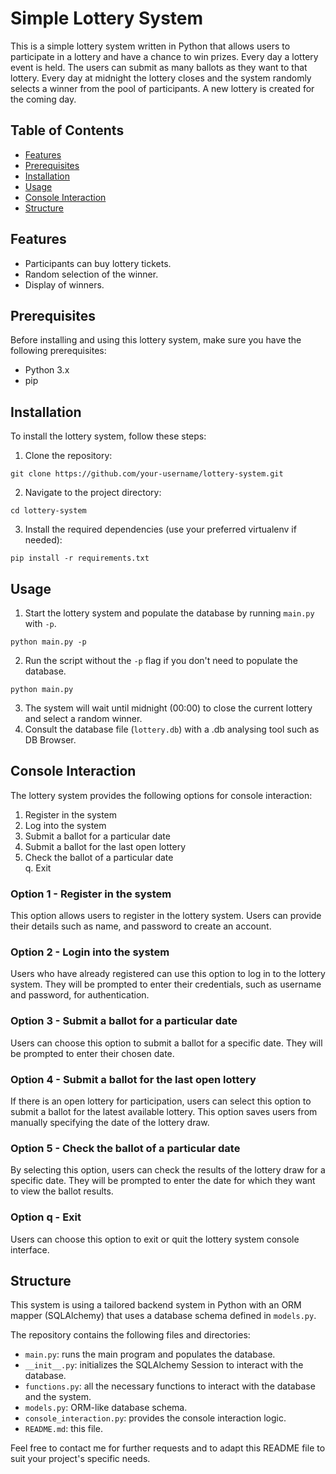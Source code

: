 # Simple Lottery System

This is a simple lottery system written in Python that allows users to participate in a lottery and have a chance to win prizes. Every day a lottery event is held. The users can submit as many ballots as they want to that lottery. Every day at midnight the lottery closes and the system randomly selects a winner from the pool of participants. A new lottery is created for the coming day.

## Table of Contents

- [Features](#features)
- [Prerequisites](#prerequisites)
- [Installation](#installation)
- [Usage](#usage)
- [Console Interaction](#console-interaction)
- [Structure](#structure)

## Features

- Participants can buy lottery tickets.
- Random selection of the winner.
- Display of winners.

## Prerequisites

Before installing and using this lottery system, make sure you have the following prerequisites:

- Python 3.x
- pip

## Installation

To install the lottery system, follow these steps:

1. Clone the repository:
```
git clone https://github.com/your-username/lottery-system.git
```
2. Navigate to the project directory:
```
cd lottery-system
```
3. Install the required dependencies (use your preferred virtualenv if needed):
```
pip install -r requirements.txt
```

## Usage

1. Start the lottery system and populate the database by running ```main.py``` with ```-p```.
```
python main.py -p
```
2. Run the script without the ```-p``` flag if you don't need to populate the database.
```
python main.py
```
3. The system will wait until midnight (00:00) to close the current lottery and select a random winner.
4. Consult the database file (```lottery.db```) with a .db analysing tool such as DB Browser.

## Console Interaction

The lottery system provides the following options for console interaction:

1. Register in the system
2. Log into the system
3. Submit a ballot for a particular date
4. Submit a ballot for the last open lottery
5. Check the ballot of a particular date  
q. Exit

### Option 1 - Register in the system

This option allows users to register in the lottery system. Users can provide their details such as name, and password to create an account.

### Option 2 - Login into the system

Users who have already registered can use this option to log in to the lottery system. They will be prompted to enter their credentials, such as username and password, for authentication.

### Option 3 - Submit a ballot for a particular date

Users can choose this option to submit a ballot for a specific date. They will be prompted to enter their chosen date.

### Option 4 - Submit a ballot for the last open lottery

If there is an open lottery for participation, users can select this option to submit a ballot for the latest available lottery. This option saves users from manually specifying the date of the lottery draw.

### Option 5 - Check the ballot of a particular date

By selecting this option, users can check the results of the lottery draw for a specific date. They will be prompted to enter the date for which they want to view the ballot results.

### Option q - Exit

Users can choose this option to exit or quit the lottery system console interface.


## Structure

This system is using a tailored backend system in Python with an ORM mapper (SQLAlchemy) that uses a database schema defined in ```models.py```.

The repository contains the following files and directories:

-   `main.py`: runs the main program and populates the database.
-   `__init__.py`: initializes the SQLAlchemy Session to interact with the database.
-   `functions.py`: all the necessary functions to interact with the database and the system.
-   `models.py`: ORM-like database schema.
-   `console_interaction.py`: provides the console interaction logic.
-   `README.md`: this file.

Feel free to contact me for further requests and to adapt this README file to suit your project's specific needs.
